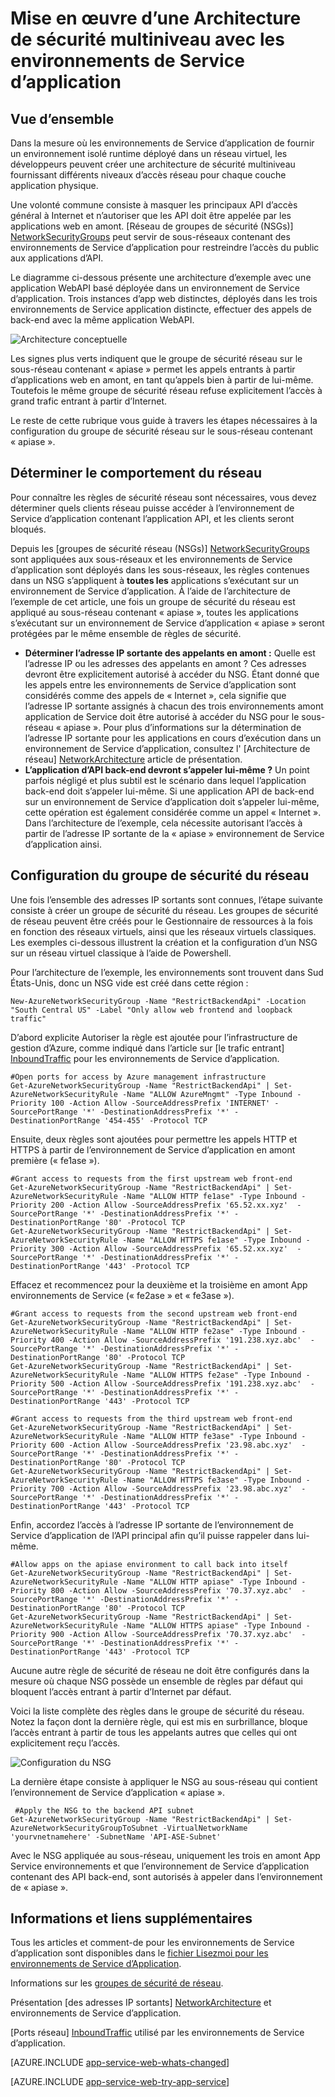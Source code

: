 <properties 
    pageTitle="Architecture de sécurité multiniveau avec les environnements de Service d’application" 
    description="Implémentation d’une architecture de sécurité multiniveau avec les environnements de Service d’application." 
    services="app-service" 
    documentationCenter="" 
    authors="stefsch" 
    manager="wpickett" 
    editor=""/>

<tags 
    ms.service="app-service" 
    ms.workload="na" 
    ms.tgt_pltfrm="na" 
    ms.devlang="na" 
    ms.topic="article" 
    ms.date="08/30/2016" 
    ms.author="stefsch"/>   

# <a name="implementing-a-layered-security-architecture-with-app-service-environments"></a>Mise en œuvre d’une Architecture de sécurité multiniveau avec les environnements de Service d’application

## <a name="overview"></a>Vue d’ensemble ##
 
Dans la mesure où les environnements de Service d’application de fournir un environnement isolé runtime déployé dans un réseau virtuel, les développeurs peuvent créer une architecture de sécurité multiniveau fournissant différents niveaux d’accès réseau pour chaque couche application physique.

Une volonté commune consiste à masquer les principaux API d’accès général à Internet et n’autoriser que les API doit être appelée par les applications web en amont.  [Réseau de groupes de sécurité (NSGs)] [ NetworkSecurityGroups] peut servir de sous-réseaux contenant des environnements de Service d’application pour restreindre l’accès du public aux applications d’API.

Le diagramme ci-dessous présente une architecture d’exemple avec une application WebAPI basé déployée dans un environnement de Service d’application.  Trois instances d’app web distinctes, déployés dans les trois environnements de Service application distincte, effectuer des appels de back-end avec la même application WebAPI.

![Architecture conceptuelle][ConceptualArchitecture] 

Les signes plus verts indiquent que le groupe de sécurité réseau sur le sous-réseau contenant « apiase » permet les appels entrants à partir d’applications web en amont, en tant qu’appels bien à partir de lui-même.  Toutefois le même groupe de sécurité réseau refuse explicitement l’accès à grand trafic entrant à partir d’Internet. 

Le reste de cette rubrique vous guide à travers les étapes nécessaires à la configuration du groupe de sécurité réseau sur le sous-réseau contenant « apiase ».

## <a name="determining-the-network-behavior"></a>Déterminer le comportement du réseau ##
Pour connaître les règles de sécurité réseau sont nécessaires, vous devez déterminer quels clients réseau puisse accéder à l’environnement de Service d’application contenant l’application API, et les clients seront bloqués.

Depuis les [groupes de sécurité réseau (NSGs)] [ NetworkSecurityGroups] sont appliquées aux sous-réseaux et les environnements de Service d’application sont déployés dans les sous-réseaux, les règles contenues dans un NSG s’appliquent à **toutes les** applications s’exécutant sur un environnement de Service d’application.  À l’aide de l’architecture de l’exemple de cet article, une fois un groupe de sécurité du réseau est appliqué au sous-réseau contenant « apiase », toutes les applications s’exécutant sur un environnement de Service d’application « apiase » seront protégées par le même ensemble de règles de sécurité. 

- **Déterminer l’adresse IP sortante des appelants en amont :**  Quelle est l’adresse IP ou les adresses des appelants en amont ?  Ces adresses devront être explicitement autorisé à accéder du NSG.  Étant donné que les appels entre les environnements de Service d’application sont considérés comme des appels de « Internet », cela signifie que l’adresse IP sortante assignés à chacun des trois environnements amont application de Service doit être autorisé à accéder du NSG pour le sous-réseau « apiase ».   Pour plus d’informations sur la détermination de l’adresse IP sortante pour les applications en cours d’exécution dans un environnement de Service d’application, consultez l' [Architecture de réseau] [ NetworkArchitecture] article de présentation.
- **L’application d’API back-end devront s’appeler lui-même ?**  Un point parfois négligé et plus subtil est le scénario dans lequel l’application back-end doit s’appeler lui-même.  Si une application API de back-end sur un environnement de Service d’application doit s’appeler lui-même, cette opération est également considérée comme un appel « Internet ».  Dans l’architecture de l’exemple, cela nécessite autorisant l’accès à partir de l’adresse IP sortante de la « apiase » environnement de Service d’application ainsi.

## <a name="setting-up-the-network-security-group"></a>Configuration du groupe de sécurité du réseau ##
Une fois l’ensemble des adresses IP sortants sont connues, l’étape suivante consiste à créer un groupe de sécurité du réseau.  Les groupes de sécurité de réseau peuvent être créés pour le Gestionnaire de ressources à la fois en fonction des réseaux virtuels, ainsi que les réseaux virtuels classiques.  Les exemples ci-dessous illustrent la création et la configuration d’un NSG sur un réseau virtuel classique à l’aide de Powershell.

Pour l’architecture de l’exemple, les environnements sont trouvent dans Sud États-Unis, donc un NSG vide est créé dans cette région :

    New-AzureNetworkSecurityGroup -Name "RestrictBackendApi" -Location "South Central US" -Label "Only allow web frontend and loopback traffic"

D’abord explicite Autoriser la règle est ajoutée pour l’infrastructure de gestion d’Azure, comme indiqué dans l’article sur [le trafic entrant] [ InboundTraffic] pour les environnements de Service d’application.

    #Open ports for access by Azure management infrastructure
    Get-AzureNetworkSecurityGroup -Name "RestrictBackendApi" | Set-AzureNetworkSecurityRule -Name "ALLOW AzureMngmt" -Type Inbound -Priority 100 -Action Allow -SourceAddressPrefix 'INTERNET' -SourcePortRange '*' -DestinationAddressPrefix '*' -DestinationPortRange '454-455' -Protocol TCP
    
Ensuite, deux règles sont ajoutées pour permettre les appels HTTP et HTTPS à partir de l’environnement de Service d’application en amont première (« fe1ase »).

    #Grant access to requests from the first upstream web front-end
    Get-AzureNetworkSecurityGroup -Name "RestrictBackendApi" | Set-AzureNetworkSecurityRule -Name "ALLOW HTTP fe1ase" -Type Inbound -Priority 200 -Action Allow -SourceAddressPrefix '65.52.xx.xyz'  -SourcePortRange '*' -DestinationAddressPrefix '*' -DestinationPortRange '80' -Protocol TCP
    Get-AzureNetworkSecurityGroup -Name "RestrictBackendApi" | Set-AzureNetworkSecurityRule -Name "ALLOW HTTPS fe1ase" -Type Inbound -Priority 300 -Action Allow -SourceAddressPrefix '65.52.xx.xyz'  -SourcePortRange '*' -DestinationAddressPrefix '*' -DestinationPortRange '443' -Protocol TCP

Effacez et recommencez pour la deuxième et la troisième en amont App environnements de Service (« fe2ase » et « fe3ase »).

    #Grant access to requests from the second upstream web front-end
    Get-AzureNetworkSecurityGroup -Name "RestrictBackendApi" | Set-AzureNetworkSecurityRule -Name "ALLOW HTTP fe2ase" -Type Inbound -Priority 400 -Action Allow -SourceAddressPrefix '191.238.xyz.abc'  -SourcePortRange '*' -DestinationAddressPrefix '*' -DestinationPortRange '80' -Protocol TCP
    Get-AzureNetworkSecurityGroup -Name "RestrictBackendApi" | Set-AzureNetworkSecurityRule -Name "ALLOW HTTPS fe2ase" -Type Inbound -Priority 500 -Action Allow -SourceAddressPrefix '191.238.xyz.abc'  -SourcePortRange '*' -DestinationAddressPrefix '*' -DestinationPortRange '443' -Protocol TCP
    
    #Grant access to requests from the third upstream web front-end
    Get-AzureNetworkSecurityGroup -Name "RestrictBackendApi" | Set-AzureNetworkSecurityRule -Name "ALLOW HTTP fe3ase" -Type Inbound -Priority 600 -Action Allow -SourceAddressPrefix '23.98.abc.xyz'  -SourcePortRange '*' -DestinationAddressPrefix '*' -DestinationPortRange '80' -Protocol TCP
    Get-AzureNetworkSecurityGroup -Name "RestrictBackendApi" | Set-AzureNetworkSecurityRule -Name "ALLOW HTTPS fe3ase" -Type Inbound -Priority 700 -Action Allow -SourceAddressPrefix '23.98.abc.xyz'  -SourcePortRange '*' -DestinationAddressPrefix '*' -DestinationPortRange '443' -Protocol TCP

Enfin, accordez l’accès à l’adresse IP sortante de l’environnement de Service d’application de l’API principal afin qu’il puisse rappeler dans lui-même.

    #Allow apps on the apiase environment to call back into itself
    Get-AzureNetworkSecurityGroup -Name "RestrictBackendApi" | Set-AzureNetworkSecurityRule -Name "ALLOW HTTP apiase" -Type Inbound -Priority 800 -Action Allow -SourceAddressPrefix '70.37.xyz.abc'  -SourcePortRange '*' -DestinationAddressPrefix '*' -DestinationPortRange '80' -Protocol TCP
    Get-AzureNetworkSecurityGroup -Name "RestrictBackendApi" | Set-AzureNetworkSecurityRule -Name "ALLOW HTTPS apiase" -Type Inbound -Priority 900 -Action Allow -SourceAddressPrefix '70.37.xyz.abc'  -SourcePortRange '*' -DestinationAddressPrefix '*' -DestinationPortRange '443' -Protocol TCP

Aucune autre règle de sécurité de réseau ne doit être configurés dans la mesure où chaque NSG possède un ensemble de règles par défaut qui bloquent l’accès entrant à partir d’Internet par défaut.

Voici la liste complète des règles dans le groupe de sécurité du réseau.  Notez la façon dont la dernière règle, qui est mis en surbrillance, bloque l’accès entrant à partir de tous les appelants autres que celles qui ont explicitement reçu l’accès.

![Configuration du NSG][NSGConfiguration] 

La dernière étape consiste à appliquer le NSG au sous-réseau qui contient l’environnement de Service d’application « apiase ».  

     #Apply the NSG to the backend API subnet
    Get-AzureNetworkSecurityGroup -Name "RestrictBackendApi" | Set-AzureNetworkSecurityGroupToSubnet -VirtualNetworkName 'yourvnetnamehere' -SubnetName 'API-ASE-Subnet'

Avec le NSG appliquée au sous-réseau, uniquement les trois en amont App Service environnements et que l’environnement de Service d’application contenant des API back-end, sont autorisés à appeler dans l’environnement de « apiase ».


## <a name="additional-links-and-information"></a>Informations et liens supplémentaires ##
Tous les articles et comment-de pour les environnements de Service d’application sont disponibles dans le [fichier Lisezmoi pour les environnements de Service d’Application](../app-service/app-service-app-service-environments-readme.md).

Informations sur les [groupes de sécurité de réseau](../virtual-network/virtual-networks-nsg.md). 

Présentation [des adresses IP sortants] [ NetworkArchitecture] et environnements de Service d’application.

[Ports réseau] [ InboundTraffic] utilisé par les environnements de Service d’application.

[AZURE.INCLUDE [app-service-web-whats-changed](../../includes/app-service-web-whats-changed.md)]

[AZURE.INCLUDE [app-service-web-try-app-service](../../includes/app-service-web-try-app-service.md)]

<!-- LINKS -->
[NetworkSecurityGroups]: https://azure.microsoft.com/documentation/articles/virtual-networks-nsg/
[NetworkArchitecture]:  https://azure.microsoft.com/documentation/articles/app-service-app-service-environment-network-architecture-overview/
[InboundTraffic]:  https://azure.microsoft.com/en-us/documentation/articles/app-service-app-service-environment-control-inbound-traffic/

<!-- IMAGES -->
[ConceptualArchitecture]: ./media/app-service-app-service-environment-layered-security/ConceptualArchitecture-1.png
[NSGConfiguration]:  ./media/app-service-app-service-environment-layered-security/NSGConfiguration-1.png

